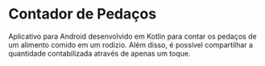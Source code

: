 # Contador de Pedaços
Aplicativo para Android desenvolvido em Kotlin para contar os pedaços de um alimento comido em um rodizio. Além disso, é possível compartilhar a quantidade contabilizada através de apenas um toque. 
